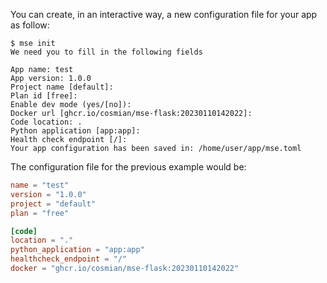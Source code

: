 You can create, in an interactive way, a new configuration file for your app as follow:

```console
$ mse init
We need you to fill in the following fields

App name: test
App version: 1.0.0
Project name [default]: 
Plan id [free]: 
Enable dev mode (yes/[no]): 
Docker url [ghcr.io/cosmian/mse-flask:20230110142022]: 
Code location: .
Python application [app:app]: 
Health check endpoint [/]: 
Your app configuration has been saved in: /home/user/app/mse.toml
```

The configuration file for the previous example would be:

```toml
name = "test"
version = "1.0.0"
project = "default"
plan = "free"

[code]
location = "."
python_application = "app:app"
healthcheck_endpoint = "/"
docker = "ghcr.io/cosmian/mse-flask:20230110142022"
```